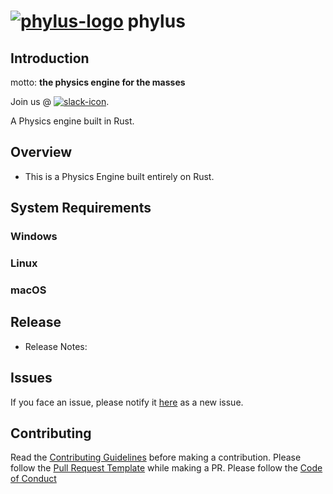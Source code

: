 # [![phylus-logo](.https://github.com/phylus-alpha/phylus/blob/master/images/logo.png)](https://github.com/phylus-alpha/phylus) **phylus**

## Introduction

motto: **the physics engine for the masses**

Join us @ [![slack-icon](https://github.com/phylus-alpha/phylus/blob/master/images/slack.png)](https://phylus.slack.com/).

A Physics engine built in Rust.

## Overview

* This is a Physics Engine built entirely on Rust.

## System Requirements

### Windows

### Linux

### macOS

## Release

* Release Notes:

## Issues

If you face an issue, please notify it [here](https://github.com/phylus-alpha/phylus/issues) as a new issue.

## Contributing

Read the [Contributing Guidelines](https://github.com/phylus-alpha/phylus/blob/master/CONTRIBUTING.md) before making a contribution.
Please follow the [Pull Request Template](https://github.com/phylus-alpha/phylus/blob/master/PULL_REQUEST_TEMPLATE.md) while making a PR.
Please follow the [Code of Conduct](https://github.com/phylus-alpha/phylus/blob/master/CODE_OF_CONDUCT.md)

